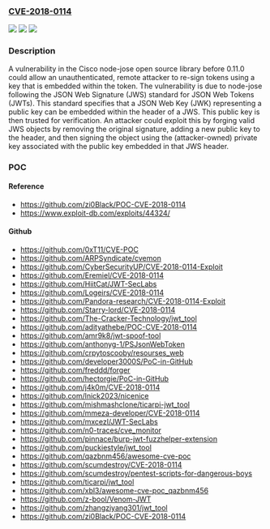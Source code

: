 ### [CVE-2018-0114](https://cve.mitre.org/cgi-bin/cvename.cgi?name=CVE-2018-0114)
![](https://img.shields.io/static/v1?label=Product&message=Node-jose%20Library&color=blue)
![](https://img.shields.io/static/v1?label=Version&message=n%2Fa&color=blue)
![](https://img.shields.io/static/v1?label=Vulnerability&message=CWE-347&color=brighgreen)

### Description

A vulnerability in the Cisco node-jose open source library before 0.11.0 could allow an unauthenticated, remote attacker to re-sign tokens using a key that is embedded within the token. The vulnerability is due to node-jose following the JSON Web Signature (JWS) standard for JSON Web Tokens (JWTs). This standard specifies that a JSON Web Key (JWK) representing a public key can be embedded within the header of a JWS. This public key is then trusted for verification. An attacker could exploit this by forging valid JWS objects by removing the original signature, adding a new public key to the header, and then signing the object using the (attacker-owned) private key associated with the public key embedded in that JWS header.

### POC

#### Reference
- https://github.com/zi0Black/POC-CVE-2018-0114
- https://www.exploit-db.com/exploits/44324/

#### Github
- https://github.com/0xT11/CVE-POC
- https://github.com/ARPSyndicate/cvemon
- https://github.com/CyberSecurityUP/CVE-2018-0114-Exploit
- https://github.com/Eremiel/CVE-2018-0114
- https://github.com/HiitCat/JWT-SecLabs
- https://github.com/Logeirs/CVE-2018-0114
- https://github.com/Pandora-research/CVE-2018-0114-Exploit
- https://github.com/Starry-lord/CVE-2018-0114
- https://github.com/The-Cracker-Technology/jwt_tool
- https://github.com/adityathebe/POC-CVE-2018-0114
- https://github.com/amr9k8/jwt-spoof-tool
- https://github.com/anthonyg-1/PSJsonWebToken
- https://github.com/crpytoscooby/resourses_web
- https://github.com/developer3000S/PoC-in-GitHub
- https://github.com/freddd/forger
- https://github.com/hectorgie/PoC-in-GitHub
- https://github.com/j4k0m/CVE-2018-0114
- https://github.com/lnick2023/nicenice
- https://github.com/mishmashclone/ticarpi-jwt_tool
- https://github.com/mmeza-developer/CVE-2018-0114
- https://github.com/mxcezl/JWT-SecLabs
- https://github.com/n0-traces/cve_monitor
- https://github.com/pinnace/burp-jwt-fuzzhelper-extension
- https://github.com/puckiestyle/jwt_tool
- https://github.com/qazbnm456/awesome-cve-poc
- https://github.com/scumdestroy/CVE-2018-0114
- https://github.com/scumdestroy/pentest-scripts-for-dangerous-boys
- https://github.com/ticarpi/jwt_tool
- https://github.com/xbl3/awesome-cve-poc_qazbnm456
- https://github.com/z-bool/Venom-JWT
- https://github.com/zhangziyang301/jwt_tool
- https://github.com/zi0Black/POC-CVE-2018-0114

